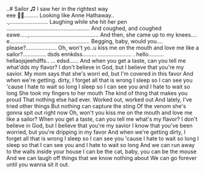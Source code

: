 ..# Sailor
♫ 
I saw her in the rightest way <br>  eee
🎵🎶.........
Looking like Anne Hathaway.. <br>.,.........................
Laughing while she hit her pen <br>......................................................
And coughed, and coughed <br>eawe.....,.............................................
And then, she came up to my knees.... <br>e....................................................
Begging, baby, would you.... please?....................
Oh, won't yo..u kiss me on the mouth and love me like a sailor?...............
dsds ennkdss.........
......................
.
hello..........
hellaojsjeehdffs..
...
edsd......
 And when you get a taste, can you tell me what'dds my flavor?
I don't believe in God, but I believe that you're my savior.
My mom says that she's worri ed, but I'm covered in this favor
And when we're getting. dirty, I forget all that is wrong
I sleep so I can see you 'cause I hate to wait so long
I sleep so I can see you and I hate to wait so long
She took my fingers to her mouth
The kind of thing that makes you proud
That nothing else had ever.
Worked out, worked out
And lately, I've tried other things
But nothing can capture the sting
Of the venom she's gonna spit out right now
Oh, won't you kiss me on the mouth and love me like a sailor?
When you get a taste, can you tell me what's my flavor?
I don't believe in God, but I believe that you're my savior
I know that you've been worried, but you're dripping in my favor
And when we're getting dirty, I forget all that is wrong
I sleep so I can see you 'cause I hate to wait so long
I sleep so that I can see you and I hate to wait so long
And we can run away to the walls inside your house
I can be the cat, baby, you can be the mouse
And we can laugh off things that we know nothing about
We can go forever until you wanna sit it out.
<!--
geeznsns

